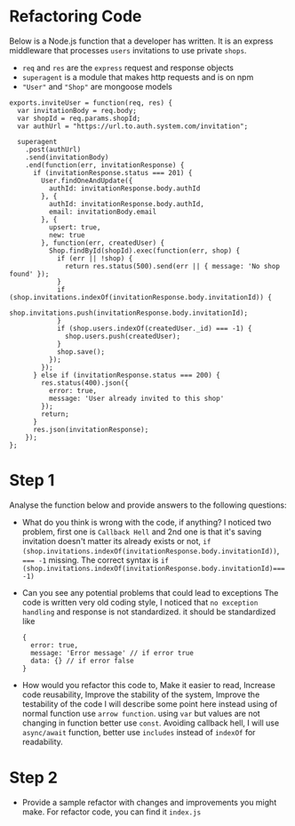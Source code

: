 # Refactoring Code

Below is a Node.js function that a developer has written. It is an express middleware that processes `users` invitations to use private `shops`.
 * `req` and `res` are the `express` request and response objects
 * `superagent` is a module that makes http requests and is on npm
 * `"User"` and `"Shop"` are mongoose models

```
exports.inviteUser = function(req, res) {
  var invitationBody = req.body;
  var shopId = req.params.shopId;
  var authUrl = "https://url.to.auth.system.com/invitation";

  superagent
    .post(authUrl)
    .send(invitationBody)
    .end(function(err, invitationResponse) {
      if (invitationResponse.status === 201) {
        User.findOneAndUpdate({
          authId: invitationResponse.body.authId
        }, {
          authId: invitationResponse.body.authId,
          email: invitationBody.email
        }, {
          upsert: true,
          new: true
        }, function(err, createdUser) {
          Shop.findById(shopId).exec(function(err, shop) {
            if (err || !shop) {
              return res.status(500).send(err || { message: 'No shop found' });
            }
            if (shop.invitations.indexOf(invitationResponse.body.invitationId)) {
              shop.invitations.push(invitationResponse.body.invitationId);
            }
            if (shop.users.indexOf(createdUser._id) === -1) {
              shop.users.push(createdUser);
            }
            shop.save();
          });
        });
      } else if (invitationResponse.status === 200) {
        res.status(400).json({
          error: true,
          message: 'User already invited to this shop'
        });
        return;
      }
      res.json(invitationResponse);
    });
};

```

# Step 1
Analyse the function below and provide answers to the following questions:
 * What do you think is wrong with the code, if anything?
    I noticed two problem, first one is `Callback Hell` and 2nd one is that it's saving invitation doesn't matter its already exists or not, `if (shop.invitations.indexOf(invitationResponse.body.invitationId))`,  `=== -1` missing. The correct syntax is `if (shop.invitations.indexOf(invitationResponse.body.invitationId)=== -1)`

 * Can you see any potential problems that could lead to exceptions
    The code is written very old coding style, I noticed that `no exception handling` and response is not standardized. it should be standardized like
    ```
    {
      error: true,
      message: 'Error message' // if error true
      data: {} // if error false
    }
    ```

 * How would you refactor this code to, Make it easier to read, Increase code reusability, Improve the stability of the system, Improve the testability of the code
    I will describe some point here instead using of normal function use `arrow function`. using `var` but values are not changing in function better use `const`. Avoiding callback hell, I will use `async/await` function, better use `includes` instead of `indexOf` for readability.


# Step 2
 * Provide a sample refactor with changes and improvements you might make.
 For refactor code, you can find it `index.js`

